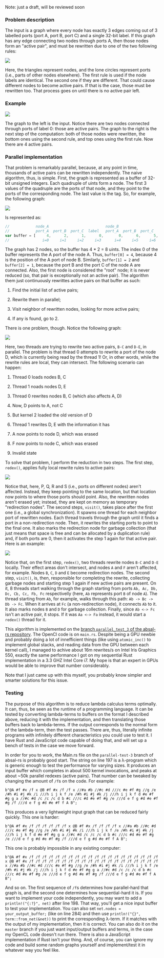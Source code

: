 Note: just a draft, will be reviewed soon

### Problem description

The input is a graph where every node has exactly 3 edges coming out of 3 labelled ports (port A, port B, port C) and a single 32-bit label. If this graph has any edge connecting two nodes through ports A, then those nodes form an "active pair", and must be rewritten due to one of the two following rules:

![](rewrite_rules_a.JPG)

Here, the triangles represent nodes, and the lone circles represent ports (i.e., parts of other nodes elsewhere). The first rule is used if the node labels are identical. The second one if they are different. That could cause different nodes to become active pairs. If that is the case, those must be rewritten too. That process goes on until there is no active pair left. 

### Example

![](full_example.JPG)

The graph to the left is the input. Notice there are two nodes connected through ports of label 0: those are active pairs. The graph to the right is the next step of the computation: both of those nodes were rewritten, the bottom ones using the second rule, and top ones using the first rule. Now there are 4 active pairs.

### Parallel implementation

That problem is remarkably parallel, because, at any point in time, thousands of active pairs can be rewritten independently. The naive algorithm, thus, is simple. First, the graph is represented as a buffer of 32-bit unsigned integers. Each quadruple of uints form a node. The first 3 values of the quadruple are the ports of that node, and they point to the ports of the corresponding node. The last value is the tag. So, for example, the following graph:

![](simple_example.JPG)

Is represented as:

```javascript
//            node_A                          node_B 
//            port_A  port_B  port_C  label   port_A  port_B  port_C    label   
var buffer = [     4,      2,      1,      0,       0,      6,      5,      1]
//               i=0     i=1     i=2     i=3      i=4     i=5     i=6     i=7
```

The graph has 2 nodes, so the buffer has 4 * 2 = 8 uints. The index 0 of the buffer represents the A port of the node A. Thus, `buffer[0] = 4`, because 4 is the position of the A port of node B. Similarly, `buffer[1] = 2` and `buffer[2] = 1`, because the port B and the port C of the node A are connected. Also, the first node is considered the "root" node; it is never reduced (so, that pair is exceptionally not an active pair). The algorithm them just continuously rewrittes active pairs on that buffer as such:

1. Find the initial list of active pairs;

2. Rewrite them in parallel;

3. Visit neighbor of rewritten nodes, looking for more active pairs;

4. If any is found, go to 2.

There is one problem, though. Notice the following graph:

![](problem.JPG)

Here, two threads are trying to rewrite two active pairs, `B-C` and `D-E`, in parallel. The problem is that thread 0 attempts to rewrite a port of the node D, which is currently being read by the thread 1! Or, in other words, while the rewrite rules are local, they can intersect. The following scenario can happen:

1. Thread 0 loads nodes B, C

2. Thread 1 noads nodes D, E

3. Thread 0 rewrites nodes B, C (which also affects A, D)

4. Now, D points to A, not C

5. But kernel 2 loaded the old version of D

6. Thread 1 rewrites D, E with the information it has

7. A now points to node D, which was erased

8. F now points to node C, which was erased

9. Invalid state

To solve that problem, I perform the reduction in two steps. The first step, `redex()`, applies fully local rewrite rules to active pairs:

![](local_rewrites.PNG)

Notice that, here, P, Q, R and S (i.e., ports on different nodes) aren't affected. Instead, they keep pointing to the same location, but that location now points to where those ports should point. Also, the rewritten nodes aren't erased yet; instead, they are kept on memory as temporary "redirection nodes". The second steps, `visit()`, takes place after the first one (i.e., a global synchronization). It spawns one thread for each neighbor port of rewritten nodes. Each thread travels through the graph until it finds a port in a non-redirection node. Then, it rewrites the starting ports to point to the final one. It also marks the redirection node for garbage collection (that just means that space is free and can be allocated by a duplication rule) and, if both ports are 0, then it activates the step 1 again for that active pair. Here is an example:

![](local_rewrites_ex.JPG)

Notice that, on the first step, `redex()`, two threads rewrite nodes `B-C` and `D-E` locally. Their effect areas don't intersect, and nodes `A` and `F` aren't affected, for example. Nodes `B`, `C`, `D` and `E` become redirection nodes. The second step, `visit()`, is, then, responsible for completing the rewrite, collecting garbage nodes and starting step 1 again if new active pairs are present. On it, 8 threads start walking through the graph starting from ports `Ab, Ac, Db, Dc, Cb, Cc, Fb, Fc` respectivelly (here, `Ab` represents port `B` of node `A`). The thread starting from `Ab`, for example, walks through this path: `Ab -> Bc -> Db -> Fc`. When it arrives at `Fc` (a non-redirection node), it connects `Ab` to it. It also marks nodes `B` and `D` for garbage collection. Finally, since `Ab <-> Fc` isn't an active pair, it stops. If it was `Aa <-> Fa` instead, it would start a `redex()` thread for it.

This algorithm is implemented on the [branch `parallel_test_3` of the absal-rs repository](https://github.com/moon-project/absal-rs/tree/parallel-test-3). The OpenCl code is on `main.rs`. Despite being a GPU newbie and probably doing a lot of innefficient things (like using `atomic_inc()` to implement global stacks, and reading data from the GPU between each kernel call), I managed to achive about 16m rewrites/s on Intel Iris Graphics 550, exactly the same performance I got on my sequential Rust implementation in a 3.3 GHZ Intel Core i7. My hope is that an expert in GPUs would be able to improve that number considerably.

Note that I just came up with this myself, you probably know simpler and smarter solutions for this issue.

### Testing

The purpose of this algorithm is to reduce lambda calculus terms optimally. It can, thus, be seen as the runtime of a programming language. It can be tested by converting lambda-terms to buffers on the format I described above, reducing it with the implementation, and then translating those buffers back to lambda-terms. If the output corresponds to the normal form of the lambda-term, then the test passes. There are, thus, literally infinite programs with infinitely different characteristics you could use to test it. I have Rust and JavaScript code capable of doing that, and will set up a bench of tests in the case we move forward. 

In order for you to work, the Main.rs file on the `parallel-test-3` branch of absal-rs is probably good start. The string on line 197 is a λ-program which is generic enough to test the performance for varying sizes. It produces an input buffer which completes in about 500 kernel invocations, and peaks at about ~50k parallel redexes (active pairs). That number can be tweaked by changing the amount of `/f`s on the code. For example:

```
b"@A #f #x /f x @B #f #x /f /f x //#a #b //#c #d ///c #e #f #g //g /e /#h #i #j #k /i ///h i j k f /e /#h #i #j #k /j ///h i j k f d #e #f #g g a //#c #d /c /c /c d b #c ///c #d #e #f #g /e ///d e f g #d #e #f #g /f ///d e f g #d #e #f f A B";
```

This produces a very lightweight input graph that can be reduced fairly quickly. This one is harder:

```
b"@A #f #x /f /f /f /f /f /f x @B #f #x /f /f /f /f x //#a #b //#c #d ///c #e #f #g //g /e /#h #i #j #k /i ///h i j k f /e /#h #i #j #k /j ///h i j k f d #e #f #g g a //#c #d /c /c /c d b #c ///c #d #e #f #g /e ///d e f g #d #e #f #g /f ///d e f g #d #e #f f A B";
```

This one is probably impossible in any existing computer:

```
b"@A #f #x /f /f /f /f /f /f /f /f /f /f /f /f /f /f /f /f /f /f /f /f x @B #f #x /f /f /f /f /f /f /f /f /f /f /f /f /f /f /f /f /f /f /f /f x //#a #b //#c #d ///c #e #f #g //g /e /#h #i #j #k /i ///h i j k f /e /#h #i #j #k /j ///h i j k f d #e #f #g g a //#c #d /c /c /c d b #c ///c #d #e #f #g /e ///d e f g #d #e #f #g /f ///d e f g #d #e #f f A B";
```

And so on. The first sequence of `/f`s determines how parallel-hard that graph is, and the second one determines how sequential-hard it is. If you want to implement your code independently, you may want to add a `println!("{:?}", net)`  after line 198. That way, you'll get a nice input buffer to test your implementation. You can also set `net.nodes = your_output_buffer;` (like on line 284) and then use `println!("{}", term::from_net(&net))` to print the corresponding λ-term. If it matches with the output of my implementation, then it is correct. You can also do it on the `master` branch if you just want input/output buffers and terms, in the case my OpenCL code doesn't run there. There is also a JavaScript implementation if Rust isn't your thing. And, of course, you can ignore my code and build some random graphs yourself and implement/test it in whatever way you feel like.









